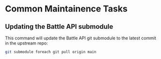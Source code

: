 # Common Maintainence Tasks

## Updating the Battle API submodule

This command will update the Battle API git submodule to the latest commit in the upstream repo:

```bash
git submodule foreach git pull origin main
```
